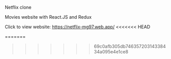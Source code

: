 Netflix clone

Movies website with React.JS and Redux

Click to view website: https://netflix-mg97.web.app/
<<<<<<< HEAD

=======
>>>>>>> 69c0afb305db74635720314338434a095e4e1ce8
